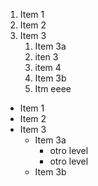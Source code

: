 1. Item 1
2. Item 2
3. Item 3
   1. Item 3a
   2. iten 3
     1. item 4
   3. Item 3b
   4. Itm eeee
* Item 1
* Item 2
* Item 3
  * Item 3a
    * otro level
    * otro level
  * Item 3b
